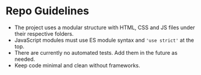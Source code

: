 # Repo Guidelines

- The project uses a modular structure with HTML, CSS and JS files under their respective folders.
- JavaScript modules must use ES module syntax and `'use strict'` at the top.
- There are currently no automated tests. Add them in the future as needed.
- Keep code minimal and clean without frameworks.
